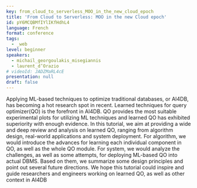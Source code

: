 ```yaml
---
key: from_cloud_to_serverless_MOO_in_the_new_cloud_epoch
title: 'From Cloud to Serverless: MOO in the new Cloud epoch'
id: pY6MCQBMfIYlIKfHdhL4
language: French
format: conference
tags:
  - _web
level: beginner
speakers:
  - michail_georgoulakis_misegiannis
  - laurent_d’Orazio
# videoId: JADZMaRL4cE
presentation: null
draft: false
---
```

Applying ML-based techniques to optimize traditional databases, or AI4DB, has becoming a hot research spot in recent. Learned techniques for query optimizer(QO) is the forefront in AI4DB. QO provides the most suitable experimental plots for utilizing ML techniques and learned QO has exhibited superiority with enough evidence. In this tutorial, we aim at providing a wide and deep review and analysis on learned QO, ranging from algorithm design, real-world applications and system deployment. For algorithm, we would introduce the advances for learning each individual component in QO, as well as the whole QO module. For system, we would analyze the challenges, as well as some attempts, for deploying ML-based QO into actual DBMS. Based on them, we summarize some design principles and point out several future directions. We hope this tutorial could inspire and guide researchers and engineers working on learned QO, as well as other context in AI4DB
